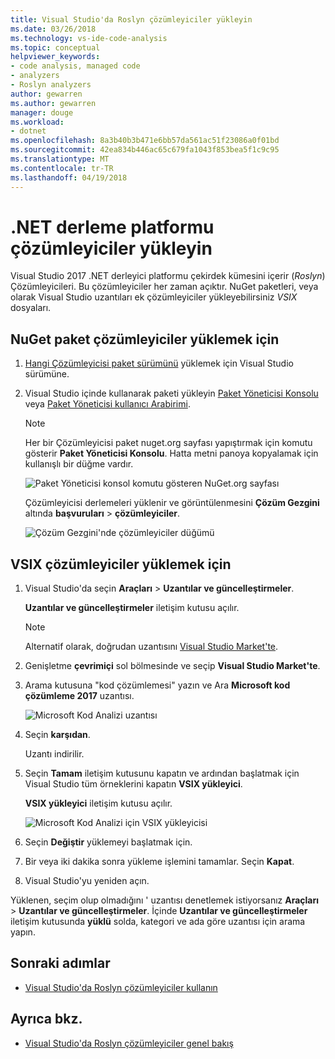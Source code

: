 ```yaml
---
title: Visual Studio'da Roslyn çözümleyiciler yükleyin
ms.date: 03/26/2018
ms.technology: vs-ide-code-analysis
ms.topic: conceptual
helpviewer_keywords:
- code analysis, managed code
- analyzers
- Roslyn analyzers
author: gewarren
ms.author: gewarren
manager: douge
ms.workload:
- dotnet
ms.openlocfilehash: 8a3b40b3b471e6bb57da561ac51f23086a0f01bd
ms.sourcegitcommit: 42ea834b446ac65c679fa1043f853bea5f1c9c95
ms.translationtype: MT
ms.contentlocale: tr-TR
ms.lasthandoff: 04/19/2018
---
```

# <a name="install-net-compiler-platform-analyzers"></a>.NET derleme platformu çözümleyiciler yükleyin

Visual Studio 2017 .NET derleyici platformu çekirdek kümesini içerir (*Roslyn*) Çözümleyicileri. Bu çözümleyiciler her zaman açıktır. NuGet paketleri, veya olarak Visual Studio uzantıları ek çözümleyiciler yükleyebilirsiniz *VSIX* dosyaları.

## <a name="to-install-nuget-package-analyzers"></a>NuGet paket çözümleyiciler yüklemek için

1. [Hangi Çözümleyicisi paket sürümünü](https://github.com/dotnet/roslyn-analyzers#recommended-version-of-analyzer-packages) yüklemek için Visual Studio sürümüne.

1. Visual Studio içinde kullanarak paketi yükleyin [Paket Yöneticisi Konsolu](/nuget/quickstart/install-and-use-a-package-in-visual-studio#package-manager-console) veya [Paket Yöneticisi kullanıcı Arabirimi](/nuget/quickstart/install-and-use-a-package-in-visual-studio#package-manager-console).

   > [!NOTE]
   > Her bir Çözümleyicisi paket nuget.org sayfası yapıştırmak için komutu gösterir **Paket Yöneticisi Konsolu**. Hatta metni panoya kopyalamak için kullanışlı bir düğme vardır.
   >
   > ![Paket Yöneticisi konsol komutu gösteren NuGet.org sayfası](media/nuget-package-manager-command.png)

   Çözümleyicisi derlemeleri yüklenir ve görüntülenmesini **Çözüm Gezgini** altında **başvuruları** > **çözümleyiciler**.

   ![Çözüm Gezgini'nde çözümleyiciler düğümü](media/solution-explorer-analyzers-node.png)

## <a name="to-install-vsix-analyzers"></a>VSIX çözümleyiciler yüklemek için

1. Visual Studio'da seçin **Araçları** > **Uzantılar ve güncelleştirmeler**.

   **Uzantılar ve güncelleştirmeler** iletişim kutusu açılır.

   > [!NOTE]
   > Alternatif olarak, doğrudan uzantısını [Visual Studio Market'te](https://marketplace.visualstudio.com/items?itemName=VisualStudioPlatformTeam.MicrosoftCodeAnalysis2017).

1. Genişletme **çevrimiçi** sol bölmesinde ve seçip **Visual Studio Market'te**.

1. Arama kutusuna "kod çözümlemesi" yazın ve Ara **Microsoft kod çözümleme 2017** uzantısı.

   ![Microsoft Kod Analizi uzantısı](media/extensions-and-updates-code-analysis.png)

1. Seçin **karşıdan**.

   Uzantı indirilir.

1. Seçin **Tamam** iletişim kutusunu kapatın ve ardından başlatmak için Visual Studio tüm örneklerini kapatın **VSIX yükleyici**.

   **VSIX yükleyici** iletişim kutusu açılır.

   ![Microsoft Kod Analizi için VSIX yükleyicisi](media/vsix-installer-code-analysis.png)

1. Seçin **Değiştir** yüklemeyi başlatmak için.

1. Bir veya iki dakika sonra yükleme işlemini tamamlar. Seçin **Kapat**.

1. Visual Studio'yu yeniden açın.

Yüklenen, seçim olup olmadığını ' uzantısı denetlemek istiyorsanız **Araçları** > **Uzantılar ve güncelleştirmeler**. İçinde **Uzantılar ve güncelleştirmeler** iletişim kutusunda **yüklü** solda, kategori ve ada göre uzantısı için arama yapın.

## <a name="next-steps"></a>Sonraki adımlar

- [Visual Studio'da Roslyn çözümleyiciler kullanın](../code-quality/use-roslyn-analyzers.md)

## <a name="see-also"></a>Ayrıca bkz.

- [Visual Studio'da Roslyn çözümleyiciler genel bakış](../code-quality/roslyn-analyzers-overview.md)